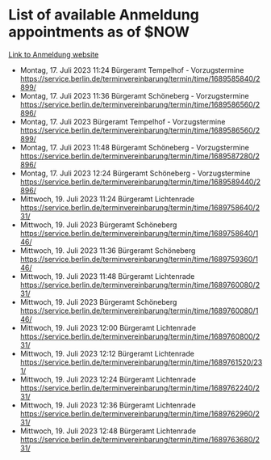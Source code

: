 # List of available Anmeldung appointments as of $NOW
[Link to Anmeldung website](https://service.berlin.de/terminvereinbarung/termin/tag.php?termin=1&anliegen[]=120686&dienstleisterlist=122210,122217,327316,122219,327312,122227,327314,122231,327346,122243,327348,122254,122252,329742,122260,329745,122262,329748,122271,327278,122273,327274,122277,327276,330436,122280,327294,122282,327290,122284,327292,122291,327270,122285,327266,122286,327264,122296,327268,150230,329760,122297,327286,122294,327284,122312,329763,122314,329775,122304,327330,122311,327334,122309,327332,317869,122281,327352,122279,329772,122283,122276,327324,122274,327326,122267,329766,122246,327318,122251,327320,122257,327322,122208,327298,122226,327300&herkunft=http%3A%2F%2Fservice.berlin.de%2Fdienstleistung%2F120686%2F)
- Montag, 17. Juli 2023 11:24 Bürgeramt Tempelhof - Vorzugstermine https://service.berlin.de/terminvereinbarung/termin/time/1689585840/2899/
- Montag, 17. Juli 2023 11:36 Bürgeramt Schöneberg - Vorzugstermine https://service.berlin.de/terminvereinbarung/termin/time/1689586560/2896/
- Montag, 17. Juli 2023  Bürgeramt Tempelhof - Vorzugstermine https://service.berlin.de/terminvereinbarung/termin/time/1689586560/2899/
- Montag, 17. Juli 2023 11:48 Bürgeramt Schöneberg - Vorzugstermine https://service.berlin.de/terminvereinbarung/termin/time/1689587280/2896/
- Montag, 17. Juli 2023 12:24 Bürgeramt Schöneberg - Vorzugstermine https://service.berlin.de/terminvereinbarung/termin/time/1689589440/2896/
- Mittwoch, 19. Juli 2023 11:24 Bürgeramt Lichtenrade https://service.berlin.de/terminvereinbarung/termin/time/1689758640/231/
- Mittwoch, 19. Juli 2023  Bürgeramt Schöneberg https://service.berlin.de/terminvereinbarung/termin/time/1689758640/146/
- Mittwoch, 19. Juli 2023 11:36 Bürgeramt Schöneberg https://service.berlin.de/terminvereinbarung/termin/time/1689759360/146/
- Mittwoch, 19. Juli 2023 11:48 Bürgeramt Lichtenrade https://service.berlin.de/terminvereinbarung/termin/time/1689760080/231/
- Mittwoch, 19. Juli 2023  Bürgeramt Schöneberg https://service.berlin.de/terminvereinbarung/termin/time/1689760080/146/
- Mittwoch, 19. Juli 2023 12:00 Bürgeramt Lichtenrade https://service.berlin.de/terminvereinbarung/termin/time/1689760800/231/
- Mittwoch, 19. Juli 2023 12:12 Bürgeramt Lichtenrade https://service.berlin.de/terminvereinbarung/termin/time/1689761520/231/
- Mittwoch, 19. Juli 2023 12:24 Bürgeramt Lichtenrade https://service.berlin.de/terminvereinbarung/termin/time/1689762240/231/
- Mittwoch, 19. Juli 2023 12:36 Bürgeramt Lichtenrade https://service.berlin.de/terminvereinbarung/termin/time/1689762960/231/
- Mittwoch, 19. Juli 2023 12:48 Bürgeramt Lichtenrade https://service.berlin.de/terminvereinbarung/termin/time/1689763680/231/
